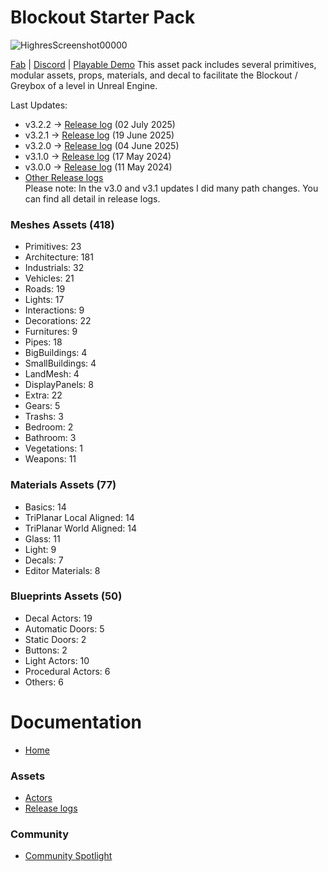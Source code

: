 # Blockout Starter Pack

![HighresScreenshot00000](https://github.com/xavier150/BlockoutStarterPack/assets/7216958/c49e6bdb-c520-4665-a2b0-904314964e0e)

[Fab](https://www.fab.com/listings/146d563e-5b57-4701-bbd5-c317ebfb18b5) | [Discord](https://discord.com/invite/XuYeGCFtxa) | [Playable Demo](https://www.dropbox.com/scl/fo/iwwwuqojv5juk92meorzp/AEaSa8Ql1CT8-ObO1-579Io?rlkey=y55pimr3ca6gfkcrfmvthmzwc&st=zhkqflc1&dl=0)
This asset pack includes several primitives, modular assets, props, materials, and decal to facilitate the Blockout / Greybox of a level in Unreal Engine.

Last Updates:  
- v3.2.2 -> [Release log](https://github.com/xavier150/BlockoutStarterPack/blob/main/ReleaseLogs/Version_3.2.2.md) (02 July 2025)
- v3.2.1 -> [Release log](https://github.com/xavier150/BlockoutStarterPack/blob/main/ReleaseLogs/Version_3.2.1.md) (19 June 2025)
- v3.2.0 -> [Release log](https://github.com/xavier150/BlockoutStarterPack/blob/main/ReleaseLogs/Version_3.2.0.md) (04 June 2025)
- v3.1.0 -> [Release log](https://github.com/xavier150/BlockoutStarterPack/blob/main/ReleaseLogs/Version_3.1.0.md) (17 May 2024)
- v3.0.0 -> [Release log](https://github.com/xavier150/BlockoutStarterPack/blob/main/ReleaseLogs/Version_3.0.0.md) (11 May 2024)
- [Other Release logs](https://github.com/xavier150/BlockoutStarterPack/wiki/Release-Logs)  
Please note: In the v3.0 and v3.1 updates I did many path changes. You can find all detail in release logs. 

### Meshes Assets (418)
* Primitives: 23
* Architecture: 181
* Industrials: 32
* Vehicles: 21
* Roads: 19
* Lights: 17
* Interactions: 9
* Decorations: 22
* Furnitures: 9
* Pipes: 18
* BigBuildings: 4
* SmallBuildings: 4
* LandMesh: 4
* DisplayPanels: 8
* Extra: 22
* Gears: 5
* Trashs: 3
* Bedroom: 2
* Bathroom: 3
* Vegetations: 1
* Weapons: 11

### Materials Assets (77)
* Basics: 14
* TriPlanar Local Aligned: 14
* TriPlanar World Aligned: 14
* Glass: 11
* Light: 9
* Decals: 7
* Editor Materials: 8

### Blueprints Assets (50)
* Decal Actors: 19
* Automatic Doors: 5
* Static Doors: 2
* Buttons: 2
* Light Actors: 10
* Procedural Actors: 6
* Others: 6

# Documentation
- [Home](https://github.com/xavier150/MMVS/wiki)

### Assets
- [Actors](https://github.com/xavier150/BlockingStarterPack/wiki/Actors)
- [Release logs](https://github.com/xavier150/BlockoutStarterPack/wiki/Release-logs)  

### Community
- [Community Spotlight](https://github.com/xavier150/BlockoutStarterPack/wiki/Community-Spotlight)
